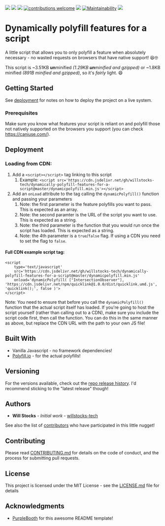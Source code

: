 [![](https://data.jsdelivr.com/v1/package/gh/willstocks-tech/dynamically-polyfill-features-for-a-script/badge?style=rounded)](https://www.jsdelivr.com/package/gh/willstocks-tech/dynamically-polyfill-features-for-a-script) 
![](https://img.shields.io/github/release/willstocks-tech/dynamically-polyfill-features-for-a-script.svg?label=latest%20release) 
![](https://img.shields.io/github/release-pre/willstocks-tech/dynamically-polyfill-features-for-a-script.svg?label=latest%20beta) 
[![contributions welcome](https://img.shields.io/badge/contributions-welcome-brightgreen.svg?style=flat)](https://github.com/willstocks-tech/dynamically-polyfill-features-for-a-script/issues) 
![](https://img.shields.io/github/languages/top/willstocks-tech/dynamically-polyfill-features-for-a-script.svg?label=javascript&logo=languages&colorB=f1e05a) 
[![Maintainability](https://api.codeclimate.com/v1/badges/8d00c9006111c5360102/maintainability)](https://codeclimate.com/github/willstocks-tech/dynamically-polyfill-features-for-a-script/maintainability) 
![](https://img.shields.io/github/license/willstocks-tech/dynamically-polyfill-features-for-a-script.svg) 

# Dynamically polyfill features for a script

A little script that allows you to only polyfill a feature when absolutely necessary - no wasted requests on browsers that have native support! 😆🤓

This script is ~3.51KB **un**minified _(1.29KB **un**minified and gzipped)_ or ~1.8KB minified _(891B minified and gzipped)_, so it's _fairly_ light. :smile:

## Getting Started

See [deployment](#deployment) for notes on how to deploy the project on a live system.

### Prerequisites

Make sure you know what features your script is reliant on and polyfill those not natively supported on the browsers you support (you can check https://caniuse.com/).

## Deployment
	
### Loading from CDN:
1. Add a `<script></script>` tag linking to this script
	1. Example: `<script src='https://cdn.jsdelivr.net/gh/willstocks-tech/dynamically-polyfill-features-for-a-script@master/dynamicpolyfill.min.js'></script>`
2. Add an `onLoad` attribute to the tag calling the `dynamicPolyfill()` function and passing your parameters
	1. Note: the first parameter is the feature polyfills you want to pass. This is expected as an array.
	1. Note: the second paramter is the URL of the script you want to use. This is expected as a string.
	1. Note: the third parameter is the function that you would run once the script has loaded. This is expected as a string.
	1. Note: the 4th parameter is a `true`/`false` flag. If using a CDN you need to set the flag to `false`.

#### Full CDN example script tag: 
```
<script
	type='text/javascript' 
	src='https://cdn.jsdelivr.net/gh/willstocks-tech/dynamically-polyfill-features-for-a-script@master/dynamicpolyfill.min.js' 
	onload='dynamicPolyfill( ["IntersectionObserver"], 'https://cdn.jsdelivr.net/npm/quicklink@1.0.0/dist/quicklink.umd.js', 'quicklink();', false )'>
</script>
```

Note: You need to ensure that before you call the `dynamicPolyfill()` function that the actual script itself has loaded. If you're going to host the script yourself (rather than calling out to a CDN), make sure you include the script code first, then call the function. You can do this in the same manner as above, but replace the CDN URL with the path to your own JS file!

## Built With

* Vanilla Javascript - no framework dependencies!
* [Polyfill.io](https://github.com/Financial-Times/polyfill-library) - for the actual polyfills!

## Versioning

For the versions available, check out the [repo release history](https://github.com/willstocks-tech/dynamically-polyfill-features-for-a-script/releases). I'd recommend sticking to the "latest release" though!

## Authors

* **Will Stocks** - *Initial work* - [willstocks-tech](https://github.com/willstocks-tech)

See also the list of [contributors](https://github.com/willstocks-tech/dynamically-polyfill-features-for-a-script/contributors) who have participated in this little nugget!

## Contributing

Please read [CONTRIBUTING.md](CONTRIBUTING.md) for details on the code of conduct, and the process for submitting pull requests.

## License

This project is licensed under the MIT License - see the [LICENSE.md](LICENSE.md) file for details

## Acknowledgments

* [PurpleBooth](https://gist.github.com/PurpleBooth) for this awesome README template!

